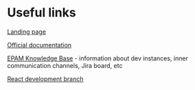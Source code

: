 # Useful links

[Landing page](http://reportportal.io/)

[Official documentation](http://reportportal.io/docs)

[EPAM Knowledge Base](https://kb.epam.com/display/EPMRPP/KNOWLEDGE+TRANSFERRING+FOR+NEW+TEAM+MEMBERS) - information about dev instances, inner communication channels, Jira board, etc

[React development branch](https://github.com/reportportal/service-ui/tree/develop)
